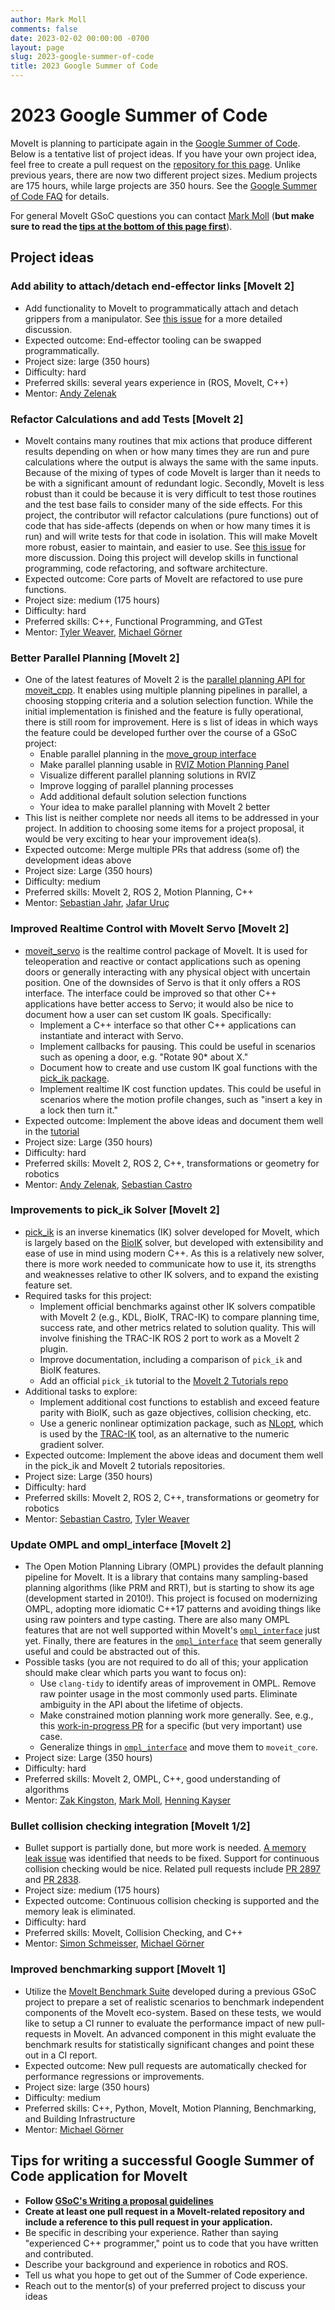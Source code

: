```yaml
---
author: Mark Moll
comments: false
date: 2023-02-02 00:00:00 -0700
layout: page
slug: 2023-google-summer-of-code
title: 2023 Google Summer of Code
---
```

# 2023 Google Summer of Code

MoveIt is planning to participate again in the [Google Summer of Code](https://summerofcode.withgoogle.com). Below is a tentative list of project ideas. If you have your own project idea, feel free to create a pull request on the [repository for this page](https://github.com/moveit/moveit.ros.org). Unlike previous years, there are now two different project sizes. Medium projects are 175 hours, while large projects are 350 hours. See the [Google Summer of Code FAQ](https://developers.google.com/open-source/gsoc/faq) for details.

For general MoveIt GSoC questions you can contact [Mark Moll](mailto:mark@picknik.ai) (**but make sure to read the [tips at the bottom of this page first](#tips-for-writing-a-successful-google-summer-of-code-application-for-moveit)**).

## Project ideas

### Add ability to attach/detach end-effector links [MoveIt 2]

* Add functionality to MoveIt to programmatically attach and detach grippers from a manipulator. See [this issue](https://github.com/moveit/moveit2/issues/208) for a more detailed discussion.
* Expected outcome: End-effector tooling can be swapped programmatically.
* Project size: large (350 hours)
* Difficulty: hard
* Preferred skills: several years experience in (ROS, MoveIt, C++)
* Mentor: [Andy Zelenak](mailto:zelenak@picknik.ai)

### Refactor Calculations and add Tests [MoveIt 2]

* MoveIt contains many routines that mix actions that produce different results depending on when or how many times they are run and pure calculations where the output is always the same with the same inputs.  Because of the mixing of types of code MoveIt is larger than it needs to be with a significant amount of redundant logic. Secondly, MoveIt is less robust than it could be because it is very difficult to test those routines and the test base fails to consider many of the side effects. For this project, the contributor will refactor calculations (pure functions) out of code that has side-affects (depends on when or how many times it is run) and will write tests for that code in isolation. This will make MoveIt more robust, easier to maintain, and easier to use. See [this issue](https://github.com/moveit/moveit2/issues/1082) for more discussion.  Doing this project will develop skills in functional programming, code refactoring, and software architecture.
* Expected outcome: Core parts of MoveIt are refactored to use pure functions.
* Project size: medium (175 hours)
* Difficulty: hard
* Preferred skills: C++, Functional Programming, and GTest
* Mentor: [Tyler Weaver](mailto:tyler@picknik.ai), [Michael Görner](mailto:goerner@informatik.uni-hamburg.de)

### Better Parallel Planning [MoveIt 2]

* One of the latest features of MoveIt 2 is the [parallel planning API for moveit_cpp](https://moveit.picknik.ai/main/doc/how_to_guides/parallel_planning/parallel_planning_tutorial.html). It enables using multiple planning pipelines in parallel, a choosing stopping criteria and a solution selection function. While the initial implementation is finished and the feature is fully operational, there is still room for improvement. Here is s list of ideas in which ways the feature could be developed further over the course of a GSoC project:
  * Enable parallel planning in the [move_group interface](https://moveit.picknik.ai/main/doc/examples/move_group_interface/move_group_interface_tutorial.html)
  * Make parallel planning usable in [RVIZ Motion Planning Panel](https://moveit.picknik.ai/main/doc/tutorials/quickstart_in_rviz/quickstart_in_rviz_tutorial.html)
  * Visualize different parallel planning solutions in RVIZ
  * Improve logging of parallel planning processes
  * Add additional default solution selection functions
  * Your idea to make parallel planning with MoveIt 2 better
* This list is neither complete nor needs all items to be addressed in your project. In addition to choosing some items for a project proposal, it would be very exciting to hear your improvement idea(s).
* Expected outcome: Merge multiple PRs that address (some of) the development ideas above
* Project size: Large (350 hours)
* Difficulty: medium
* Preferred skills: MoveIt 2, ROS 2, Motion Planning, C++
* Mentor: [Sebastian Jahr](mailto:sebastian.jahr@picknik.ai), [Jafar Uruç](mailto:jafar.uruc@gmail.com)

### Improved Realtime Control with MoveIt Servo [MoveIt 2]

* [moveit_servo](https://moveit.picknik.ai/main/doc/examples/realtime_servo/realtime_servo_tutorial.html) is the realtime control package of MoveIt. It is used for teleoperation and reactive or contact applications such as opening doors or generally interacting with any physical object with uncertain position. One of the downsides of Servo is that it only offers a ROS interface. The interface could be improved so that other C++ applications have better access to Servo; it would also be nice to document how a user can set custom IK goals. Specifically:
  * Implement a C++ interface so that other C++ applications can instantiate and interact with Servo.
  * Implement callbacks for pausing. This could be useful in scenarios such as opening a door, e.g. "Rotate 90* about X."
  * Document how to create and use custom IK goal functions with the [pick_ik package](https://github.com/PickNikRobotics/pick_ik).
  * Implement realtime IK cost function updates. This could be useful in scenarios where the motion profile changes, such as "insert a key in a lock then turn it."
* Expected outcome: Implement the above ideas and document them well in the [tutorial](https://moveit.picknik.ai/main/doc/examples/realtime_servo/realtime_servo_tutorial.html)
* Project size: Large (350 hours)
* Difficulty: hard
* Preferred skills: MoveIt 2, ROS 2, C++, transformations or geometry for robotics
* Mentor: [Andy Zelenak](mailto:zelenak@picknik.ai), [Sebastian Castro](mailto:sebastian.castro@picknik.ai)

### Improvements to pick_ik Solver [MoveIt 2]

* [pick_ik](https://github.com/PickNikRobotics/pick_ik) is an inverse kinematics (IK) solver developed for MoveIt, which is largely based on the [BioIK](https://github.com/TAMS-Group/bio_ik) solver, but developed with extensibility and ease of use in mind using modern C++. As this is a relatively new solver, there is more work needed to communicate how to use it, its strengths and weaknesses relative to other IK solvers, and to expand the existing feature set.
* Required tasks for this project:
  * Implement official benchmarks against other IK solvers compatible with MoveIt 2 (e.g., KDL, BioIK, TRAC-IK) to compare planning time, success rate, and other metrics related to solution quality. This will involve finishing the TRAC-IK ROS 2 port to work as a MoveIt 2 plugin.
  * Improve documentation, including a comparison of `pick_ik` and BioIK features.
  * Add an official `pick_ik` tutorial to the [MoveIt 2 Tutorials repo](https://github.com/moveit/moveit2_tutorials)
* Additional tasks to explore:
  * Implement additional cost functions to establish and exceed feature parity with BioIK, such as gaze objectives, collision checking, etc.
  * Use a generic nonlinear optimization package, such as [NLopt](https://nlopt.readthedocs.io/en/latest/), which is used by the [TRAC-IK](https://traclabs.com/projects/trac-ik/) tool, as an alternative to the numeric gradient solver.
* Expected outcome: Implement the above ideas and document them well in the pick_ik and MoveIt 2 tutorials repositories.
* Project size: Large (350 hours)
* Difficulty: hard
* Preferred skills: MoveIt 2, ROS 2, C++, transformations or geometry for robotics
* Mentor: [Sebastian Castro](mailto:sebastian.castro@picknik.ai), [Tyler Weaver](mailto:tyler@picknik.ai)

### Update OMPL and ompl_interface [MoveIt 2]

* The Open Motion Planning Library (OMPL) provides the default planning pipeline for MoveIt. It is a library that contains many sampling-based planning algorithms (like PRM and RRT), but is starting to show its age (development started in 2010!). This project is focused on modernizing OMPL, adopting more idiomatic C++17 patterns and avoiding things like using raw pointers and type casting. There are also many OMPL features that are not well supported within MoveIt's [`ompl_interface`](https://github.com/moveit/moveit2/tree/main/moveit_planners/ompl/ompl_interface) just yet. Finally, there are features in the [`ompl_interface`](https://github.com/moveit/moveit2/tree/main/moveit_planners/ompl/ompl_interface) that seem generally useful and could be abstracted out of this.
* Possible tasks (you are not required to do all of this; your application should make clear which parts you want to focus on):
  * Use `clang-tidy` to identify areas of improvement in OMPL. Remove raw pointer usage in the most commonly used parts. Eliminate ambiguity in the API about the lifetime of objects.
  * Make constrained motion planning work more generally. See, e.g., this [work-in-progress PR](https://github.com/moveit/moveit2/pull/1946) for a specific (but very important) use case.
  * Generalize things in [`ompl_interface`](https://github.com/moveit/moveit2/tree/main/moveit_planners/ompl/ompl_interface) and move them to `moveit_core`.
* Project size: Large (350 hours)
* Difficulty: hard
* Preferred skills: MoveIt 2, OMPL, C++, good understanding of algorithms
* Mentor: [Zak Kingston](mailto:zak@rice.edu), [Mark Moll](mailto:mark@picknik.ai), [Henning Kayser](mailto:henningkayser@picknik.ai)

### Bullet collision checking integration [MoveIt 1/2]

* Bullet support is partially done, but more work is needed. [A memory leak issue](https://github.com/moveit/moveit_task_constructor/issues/232#issuecomment-774249206) was identified that needs to be fixed. Support for continuous collision checking would be nice. Related pull requests include [PR 2897](https://github.com/moveit/moveit/pull/2897) and [PR 2838](https://github.com/moveit/moveit/pull/2838).
* Project size: medium (175 hours)
* Expected outcome: Continuous collision checking is supported and the memory leak is eliminated.
* Difficulty: hard
* Preferred skills: MoveIt, Collision Checking, and C++
* Mentor: [Simon Schmeisser](mailto:simon.schmeisser@optonic.com), [Michael Görner](mailto:goerner@informatik.uni-hamburg.de)

### Improved benchmarking support [MoveIt 1]

* Utilize the [MoveIt Benchmark Suite](https://github.com/captain-yoshi/moveit_benchmark_suite) developed during a previous GSoC project to prepare a set of realistic scenarios to benchmark independent components of the MoveIt eco-system. Based on these tests, we would like to setup a CI runner to evaluate the performance impact of new pull-requests in MoveIt. An advanced component in this might evaluate the benchmark results for statistically significant changes and point these out in a CI report.
* Expected outcome: New pull requests are automatically checked for performance regressions or improvements.
* Project size: large (350 hours)
* Difficulty: medium
* Preferred skills: C++, Python, MoveIt, Motion Planning, Benchmarking, and Building Infrastructure
* Mentor: [Michael Görner](mailto:goerner@informatik.uni-hamburg.de)


## Tips for writing a successful Google Summer of Code application for MoveIt

* **Follow [GSoC's Writing a proposal guidelines](https://google.github.io/gsocguides/student/writing-a-proposal)**
* **Create at least one pull request in a MoveIt-related repository and include a reference to this pull request in your application.**
* Be specific in describing your experience. Rather than saying "experienced C++ programmer," point us to code that you have written and contributed.
* Describe your background and experience in robotics and ROS.
* Tell us what you hope to get out of the Summer of Code experience.
* Reach out to the mentor(s) of your preferred project to discuss your ideas
